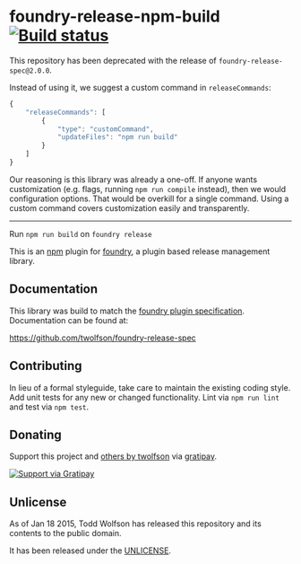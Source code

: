 # foundry-release-npm-build [![Build status](https://travis-ci.org/twolfson/foundry-release-npm-build.png?branch=master)](https://travis-ci.org/twolfson/foundry-release-npm-build)

This repository has been deprecated with the release of `foundry-release-spec@2.0.0`.

Instead of using it, we suggest a custom command in `releaseCommands`:

```js
{
    "releaseCommands": [
        {
            "type": "customCommand",
            "updateFiles": "npm run build"
        }
    ]
}
```

Our reasoning is this library was already a one-off. If anyone wants customization (e.g. flags, running `npm run compile` instead), then we would configuration options. That would be overkill for a single command. Using a custom command covers customization easily and transparently.

-----------

Run `npm run build` on `foundry release`

This is an [npm][] plugin for [foundry][], a plugin based release management library.

[npm]: https://npmjs.org/
[foundry]: https://github.com/twolfson/foundry

## Documentation
This library was build to match the [foundry plugin specification][spec]. Documentation can be found at:

https://github.com/twolfson/foundry-release-spec

[spec]: https://github.com/twolfson/foundry-release-spec

## Contributing
In lieu of a formal styleguide, take care to maintain the existing coding style. Add unit tests for any new or changed functionality. Lint via `npm run lint` and test via `npm test`.

## Donating
Support this project and [others by twolfson][gratipay] via [gratipay][].

[![Support via Gratipay][gratipay-badge]][gratipay]

[gratipay-badge]: https://cdn.rawgit.com/gratipay/gratipay-badge/2.x.x/dist/gratipay.png
[gratipay]: https://www.gratipay.com/twolfson/

## Unlicense
As of Jan 18 2015, Todd Wolfson has released this repository and its contents to the public domain.

It has been released under the [UNLICENSE][].

[UNLICENSE]: UNLICENSE
